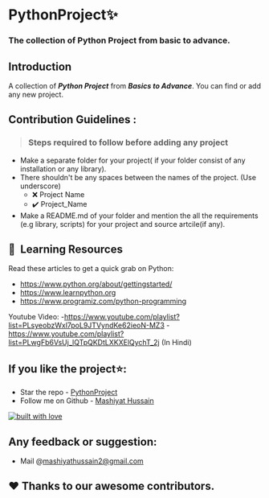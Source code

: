 # **PythonProject**✨

### The collection of Python Project from basic to advance.

## Introduction
A collection of **_Python Project_** from **_Basics to Advance_**. You can find or add any new project.

## Contribution Guidelines :

>### Steps required to follow before adding any project

- Make a separate folder for your project( if your folder consist of any installation or any library).
- There shouldn't be any spaces between the names of the project. (Use underscore)
    - :x: Project Name
    - :heavy_check_mark: Project_Name
- Make a README.md of your folder and mention the all the requirements (e.g library, scripts) for your project and source artcile(if any).

## 📝&nbsp; Learning Resources

Read these articles to get a quick grab on Python:
- https://www.python.org/about/gettingstarted/
- https://www.learnpython.org
- https://www.programiz.com/python-programming

Youtube Video:
-https://www.youtube.com/playlist?list=PLsyeobzWxl7poL9JTVyndKe62ieoN-MZ3
-https://www.youtube.com/playlist?list=PLwgFb6VsUj_lQTpQKDtLXKXElQychT_2j (In Hindi)

## If you like the project⭐:
- Star the repo - [PythonProject](https://github.com/mashiyathussain2/PythonProject)
- Follow me on Github - [Mashiyat Hussain](https://github.com/mashiyathussain2)

[![built with love](https://forthebadge.com/images/badges/built-with-love.svg)](https://github.com/mashiyathussain2)

## Any feedback or suggestion:
- Mail @[mashiyathussain2@gmail.com](mailto:mashiyathussain2@gmail.com?subject=[GitHub]%20Source%20Han%20Sans)

## ❤️ Thanks to our awesome contributors.
